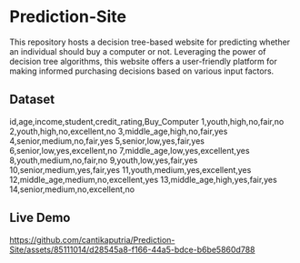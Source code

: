 # Prediction-Site
This repository hosts a decision tree-based website for predicting whether an individual should buy a computer or not. Leveraging the power of decision tree algorithms, this website offers a user-friendly platform for making informed purchasing decisions based on various input factors.

## Dataset
id,age,income,student,credit_rating,Buy_Computer
1,youth,high,no,fair,no
2,youth,high,no,excellent,no
3,middle_age,high,no,fair,yes
4,senior,medium,no,fair,yes
5,senior,low,yes,fair,yes
6,senior,low,yes,excellent,no
7,middle_age,low,yes,excellent,yes
8,youth,medium,no,fair,no
9,youth,low,yes,fair,yes
10,senior,medium,yes,fair,yes
11,youth,medium,yes,excellent,yes
12,middle_age,medium,no,excellent,yes
13,middle_age,high,yes,fair,yes
14,senior,medium,no,excellent,no

## Live Demo
https://github.com/cantikaputria/Prediction-Site/assets/85111014/d28545a8-f166-44a5-bdce-b6be5860d788

